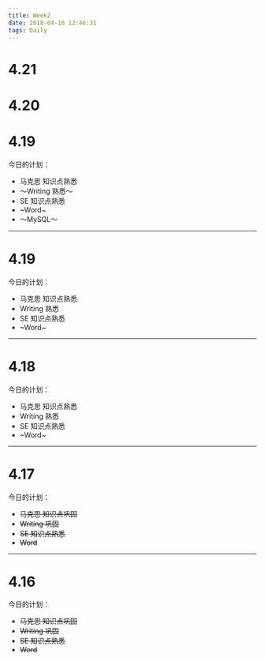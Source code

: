 ```yaml
---
title: Week2
date: 2018-04-16 12:46:31
tags: Daily
---
```

# 4.21
# 4.20
# 4.19
今日的计划：
- 马克思 知识点熟悉
- ～Writing 熟悉～
- SE 知识点熟悉
- ~Word~
- ～MySQL～

-------------------
# 4.19
今日的计划：
- 马克思 知识点熟悉
- Writing 熟悉
- SE 知识点熟悉
- ~Word~

--------------------
# 4.18
今日的计划：
- 马克思 知识点熟悉
- Writing 熟悉
- SE 知识点熟悉
- ~Word~

---------------------
# 4.17
今日的计划：
- ~~马克思 知识点巩固~~
- ~~Writing 巩固~~
- ~~SE 知识点熟悉~~
- ~~Word~~


---------------------
# 4.16
今日的计划：
- ~~马克思 知识点巩固~~
- ~~Writing 巩固~~
- ~~SE 知识点熟悉~~
- ~~Word~~
